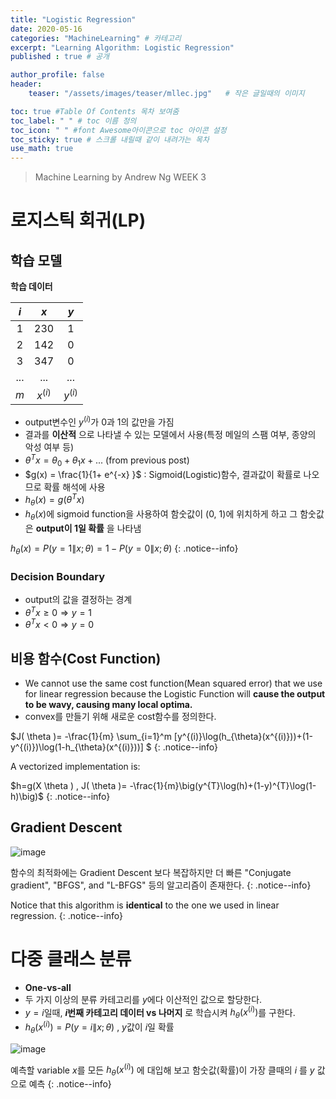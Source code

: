 ```yaml
---
title: "Logistic Regression"
date: 2020-05-16
categories: "MachineLearning" # 카테고리
excerpt: "Learning Algorithm: Logistic Regression"
published : true # 공개

author_profile: false
header:
    teaser: "/assets/images/teaser/mllec.jpg"   # 작은 글일때의 이미지

toc: true #Table Of Contents 목차 보여줌
toc_label: " " # toc 이름 정의
toc_icon: " " #font Awesome아이콘으로 toc 아이콘 설정
toc_sticky: true # 스크롤 내릴때 같이 내려가는 목차
use_math: true
---
```


> Machine Learning by Andrew Ng WEEK 3

# 로지스틱 회귀(LP)

## 학습 모델

**학습 데이터**

|$i$ | $x$ | $y$ |
|:--:|:---:|:---:|
| 1  | 230 |  1  |
| 2  | 142 |  0  |
| 3  | 347 |  0  |
|... | ... | ... |
| $m$  |$x^{(i)}$|$y^{(i)}$|

- output변수인 $y^{(i)}$가 0과 1의 값만을 가짐
- 결과를 **이산적** 으로 나타낼 수 있는 모델에서 사용(특정 메일의 스팸 여부, 종양의 악성 여부 등)
- $\theta^{T}x = \theta_{0}+\theta_{1}x + ...$ (from previous post)
- $g(x) = \frac{1}{1+ e^{-x} }$ : Sigmoid(Logistic)함수, 결과값이 확률로 나오므로 확률 해석에 사용
- $h_{\theta}(x) = g(\theta^{T}x)$
- $h_{\theta}(x)$에 sigmoid function을 사용하여 함숫값이 (0, 1)에 위치하게 하고 그 함숫값은 **output이 1일 확률** 을 나타냄

$h_{\theta}(x) = P(y=1\|x;\theta) = 1-P(y=0\|x;\theta)$
{: .notice--info}


### Decision Boundary

- output의 값을 결정하는 경계
- $\theta^{T}x \geq 0 \Rightarrow y=1$
- $\theta^{T}x < 0 \Rightarrow y=0$


## 비용 함수(Cost Function)

- We cannot use the same cost function(Mean squared error) that we use for linear regression because the Logistic Function will **cause the output to be wavy, causing many local optima.**
- convex를 만들기 위해 새로운 cost함수를 정의한다.


$J( \theta )= -\frac{1}{m}  \sum_{i=1}^m [y^{(i)}\log(h_{\theta}(x^{(i)}))+(1-y^{(i)})\log(1-h_{\theta}(x^{(i)}))] $
{: .notice--info}

A vectorized implementation is:

$h=g(X \theta ) , J( \theta )= -\frac{1}{m}\big(y^{T}\log(h)+(1-y)^{T}\log(1-h)\big)$
{: .notice--info}


## Gradient Descent

![image](https://user-images.githubusercontent.com/57739683/82474958-b959ca80-9b06-11ea-90ca-c4fa4dc0ff4c.png)

함수의 최적화에는 Gradient Descent 보다 복잡하지만 더 빠른 "Conjugate gradient", "BFGS", and "L-BFGS" 등의 알고리즘이 존재한다.
{: .notice--info}

Notice that this algorithm is **identical** to the one we used in linear regression.
{: .notice--info}

# 다중 클래스 분류

- **One-vs-all**
- 두 가지 이상의 분류 카테고리를 $y$에다 이산적인 값으로 할당한다.
- $y=i$일때, **$i$번째 카테고리 데이터 vs 나머지** 로 학습시켜 $h_{\theta}(x^{(i)})$를 구한다.
- $h_{\theta}(x^{(i)}) = P(y=i\|x;\theta)$ , $y$값이 $i$일 확률

![image](https://user-images.githubusercontent.com/57739683/82475897-2cb00c00-9b08-11ea-9690-b962e2cb99cf.png)


예측할 variable $x$를 모든 $h_{\theta}(x^{(i)})$ 에 대입해 보고 함숫값(확률)이 가장 클때의 $i$ 를 $y$ 값으로 예측
{: .notice--info}
